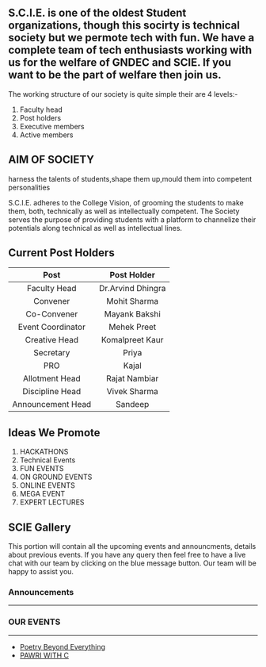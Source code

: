 S.C.I.E. is one of the oldest Student organizations, though this socirty is technical society but we permote  tech with fun. We have a complete team of tech enthusiasts working with us for the welfare of GNDEC and SCIE. If you want to be the part of welfare then join us.
---
The working structure of our society is quite simple their are 4 levels:-
1. Faculty head
2. Post holders
3. Executive members
4. Active members
## AIM OF SOCIETY
harness the talents of students,shape them up,mould them into competent personalities

S.C.I.E. adheres to the College Vision, of grooming the students to make them, both, technically as well as intellectually competent. The Society serves the purpose of providing students with a platform to channelize their potentials along technical as well as intellectual lines.

## Current Post Holders
| Post              | Post Holder       | 
| :---:             | :---:             |
| Faculty Head      | Dr.Arvind Dhingra |
| Convener          | Mohit Sharma      |
| Co-Convener       | Mayank Bakshi     |
| Event Coordinator | Mehek Preet       |
| Creative Head     | Komalpreet Kaur   |
| Secretary         | Priya             |
| PRO               | Kajal             |
| Allotment Head    | Rajat Nambiar     |
| Discipline Head   | Vivek Sharma      |
| Announcement Head | Sandeep           |

## Ideas We Promote
1. HACKATHONS
2. Technical Events
3. FUN EVENTS
4. ON GROUND EVENTS
5. ONLINE EVENTS
6. MEGA EVENT
7. EXPERT LECTURES

## SCIE Gallery
This portion will contain all the upcoming events and announcments, details about previous events. If you have any query then feel free to have a live chat with our team by clicking on the blue message button. Our team will be happy to assist you.

### Announcements
---

### OUR EVENTS
---
* [Poetry Beyond  Everything](/events/poetrybeyondeverything)
* [PAWRI WITH C](/events/pawriwithc)





